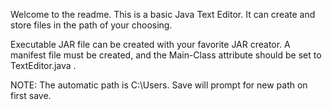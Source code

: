Welcome to the readme. This is a basic Java Text Editor. It can create and store files in the path of your choosing.

Executable JAR file can be created with your favorite JAR creator. A manifest file must be created, and the Main-Class attribute should be set to TextEditor.java .

NOTE: The automatic path is C:\Users\. Save will prompt for new path on first save.
